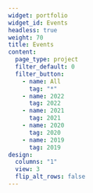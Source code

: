 ```yaml
---
widget: portfolio
widget_id: Events
headless: true
weight: 70
title: Events
content:
  page_type: project
  filter_default: 0
  filter_button:
    - name: All
      tag: "*"
    - name: 2022
      tag: 2022
    - name: 2021
      tag: 2021
    - name: 2020
      tag: 2020
    - name: 2019
      tag: 2019
design:
  columns: "1"
  view: 3
  flip_alt_rows: false
---
```

